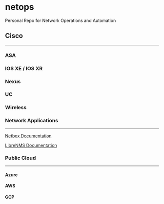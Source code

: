 # netops
Personal Repo for Network Operations and Automation

## Cisco
***
### ASA
### IOS XE / IOS XR
### Nexus
### UC
### Wireless

### Network Applications
***
[Netbox Documentation](https://netbox.readthedocs.io/en/stable/)

[LibreNMS Documentation](https://docs.librenms.org/)

### Public Cloud
***
#### Azure
#### AWS
#### GCP
